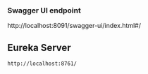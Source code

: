 ### Swagger UI endpoint
http://localhost:8091/swagger-ui/index.html#/

## Eureka Server
```http://localhost:8761/```